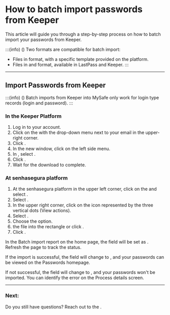 # How to batch import passwords from Keeper 

This article will guide you through a step-by-step process on how to batch import your passwords from Keeper.

:::(info) ()
Two formats are compatible for batch import:
* Files in  format, with a specific template provided on the platform.
* Files in  and  format, available in LastPass and Keeper.
:::
***
## Import Passwords from Keeper

:::(info) ()
Batch imports from Keeper into MySafe only work for login type records (login and password).
:::

### In the Keeper Platform

1. Log in to your  account.
2. Click on the  with the drop-down menu next to your email in the upper-right corner.
3. Click .
4. In the new window, click  on the left side menu.
5. In , select .
6. Click .
7. Wait for the download to complete.

### At senhasegura platform

1. At the senhasegura platform in the upper left corner, click on the  and select .
2. Select .
3. In the upper right corner, click on the icon represented by the three vertical dots  (View actions).
4. Select .
5. Choose the  option.
6.  the file into the rectangle or click .
7. Click .

In the Batch import report on the home page, the  field will be set as . Refresh the page to track the status.

If the import is successful, the  field will change to , and your passwords can be viewed on the Passwords homepage.

If not successful, the  field will change to , and your passwords won't be imported. You can identify the error on the Process details screen.

***
### Next:


Do you still have questions? Reach out to the .